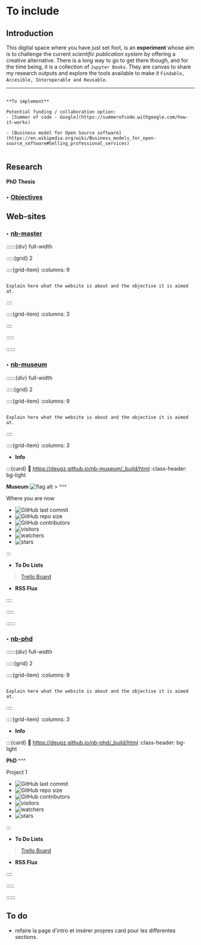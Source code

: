 # To include

## Introduction


This digital space where you have just set foot, is an **experiment** whose aim is to challenge the current *scientific publication system* by offering a creative alternative. There is a long way to go to get there though, and for the time being, it is a collection of `Jupyter Books`. They are canvas to share my research outputs and explore the tools available to make it `Findable, Accesible, Interoperable and Reusable`.

***

```{warning}

**To implement**

Potential funding / collaboration option:
- [Summer of code - Google](https://summerofcode.withgoogle.com/how-it-works)

- [Business model for Open Source software](https://en.wikipedia.org/wiki/Business_models_for_open-source_software#Selling_professional_services)


```


## Research 

<p class="emphase2"><strong> PhD Thesis  </strong></p>

### <strong> &#x2023; <u> Objectives </u></strong>

## Web-sites

### <strong> &#x2023; <u> nb-master </u></strong>


::::::{div} full-width

:::::{grid} 2

::::{grid-item}
:columns: 9

```{epigraph}

Explain here what the website is about and the objective it is aimed at.

```


::::

::::{grid-item}
:columns: 3



::::


:::::

::::::


### <strong> &#x2023; <u> nb-museum </u></strong>

::::::{div} full-width

:::::{grid} 2

::::{grid-item}
:columns: 9

```{epigraph}

Explain here what the website is about and the objective it is aimed at.

```


::::

::::{grid-item}
:columns: 3

- **Info**

:::{card}
:link: https://deugz.github.io/nb-museum/_build/html
:class-header: bg-light

**Museum** ![flag alt >](../_static/Svg_icons/ring-svgrepo-com.svg)
^^^

Where you are now

- ![GitHub last commit](https://img.shields.io/github/last-commit/Deugz/nb-museum?color=green&style=plastic) 
- ![GitHub repo size](https://img.shields.io/github/repo-size/Deugz/nb-museum?color=yellow&style=plastic) 
- ![GitHub contributors](https://img.shields.io/github/contributors/Deugz/nb-museum?color=red&style=plastic) 
- ![visitors](https://page-views.glitch.me/badge?page_id=https://deugz.github.io/nb-museum/_build/html/intro.html) 
- ![watchers](https://img.shields.io/github/watchers/Deugz/nb-museum?style=social) 
- ![stars](https://img.shields.io/github/stars/Deugz/nb-museum?style=social)

:::

- **To Do Lists**

<blockquote class="trello-board-compact">
  <a href="https://trello.com/b/4ytZdAvP/nb-museum">Trello Board</a>
</blockquote>

- **RSS Flux**

<script async defer src='https://p3k.org/rss/main.js?align=initial&amp;boxFillColor=%23ffead2&amp;compact=false&amp;fontFace=10pt%20sans-serif&amp;frameColor=%23b3a28e&amp;headless=false&amp;height=&amp;linkColor=%232c7395&amp;maxItems=7&amp;radius=5&amp;showXmlButton=true&amp;textColor=%2395412b&amp;titleBarColor=%2325652d&amp;titleBarTextColor=%23ffdb57&amp;url=https%3A%2F%2Fdeugz.github.io%2Fnb-museum%2Fnb-museum.xml&amp;width='></script>


::::


:::::

::::::

### <strong> &#x2023; <u> nb-phd </u></strong>


::::::{div} full-width

:::::{grid} 2

::::{grid-item}
:columns: 9

```{epigraph}

Explain here what the website is about and the objective it is aimed at.

```


::::

::::{grid-item}
:columns: 3

- **Info**

:::{card}
:link: https://deugz.github.io/nb-phd/_build/html
:class-header: bg-light

**PhD**
^^^

Project 1

- ![GitHub last commit](https://img.shields.io/github/last-commit/Deugz/nb-phd?color=green&style=plastic) 
- ![GitHub repo size](https://img.shields.io/github/repo-size/Deugz/nb-phd?color=yellow&style=plastic) 
- ![GitHub contributors](https://img.shields.io/github/contributors/Deugz/nb-phd?color=red&style=plastic) 
- ![visitors](https://page-views.glitch.me/badge?page_id=https://deugz.github.io/nb-phd/_build/html/intro.html) 
- ![watchers](https://img.shields.io/github/watchers/Deugz/nb-phd?style=social) 
- ![stars](https://img.shields.io/github/stars/Deugz/nb-phd?style=social)

:::


- **To Do Lists**

<blockquote class="trello-board-compact">
  <a href="https://trello.com/b/xJc6OZFJ/nb-phd">Trello Board</a>
</blockquote>

- **RSS Flux**



::::


:::::

::::::





## To do

- refaire la page d'intro et insérer propres card pour les differentes sections.
